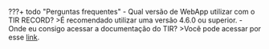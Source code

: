 ???+ todo "Perguntas frequentes" 
    - Qual versão de WebApp utilizar com o TIR RECORD?
    >É recomendado utilizar uma versão 4.6.0 ou superior.
    - Onde eu consigo acessar a documentação do TIR?
    >Você pode acessar por esse [link](https://github.com/totvs/tir).


